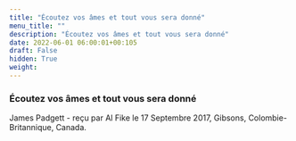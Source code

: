 ```yaml
---
title: "Écoutez vos âmes et tout vous sera donné"
menu_title: ""
description: "Écoutez vos âmes et tout vous sera donné"
date: 2022-06-01 06:00:01+00:105
draft: False
hidden: True
weight:
---
```

### Écoutez vos âmes et tout vous sera donné

James Padgett - reçu par Al Fike le 17 Septembre 2017, Gibsons, Colombie-Britannique, Canada.



